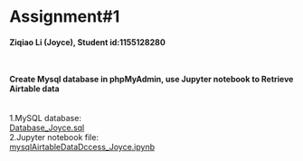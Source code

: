 # Assignment#1 
<h4> Ziqiao Li (Joyce), Student id:1155128280
 
<br><br> Create Mysql database in phpMyAdmin, use Jupyter notebook to Retrieve Airtable data </h4>
 <br>1.MySQL database:
<br>[Database_Joyce.sql](https://github.com/Joyce630/joyce5940/blob/master/assignment%231/Database_Joyce.sql)
 <br>2.Jupyter notebook file:
<br>[mysqlAirtableDataDccess_Joyce.ipynb](https://github.com/Joyce630/joyce5940/blob/master/assignment%231/mysqlAirtableDataDccess_Joyce.ipynb)
